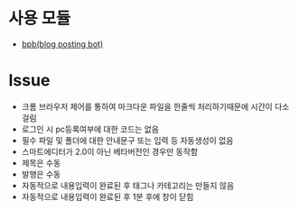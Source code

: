 # 사용 모듈
- [bpb(blog posting bot)](https://pypi.org/project/bpb/)

# Issue
- 크롬 브라우저 제어를 통하여 마크다운 파일을 한줄씩 처리하기때문에 시간이 다소 걸림
- 로그인 시 pc등록여부에 대한 코드는 없음
- 필수 파일 및 폴더에 대한 안내문구 또는 입력 등 자동생성이 없음
- 스마트에디터가 2.0이 아닌 베타버전인 경우만 동작함
- 제목은 수동
- 발행은 수동
- 자동적으로 내용입력이 완료된 후 태그나 카테고리는 만들지 않음
- 자동적으로 내용입력이 완료된 후 1분 후에 창이 닫힘